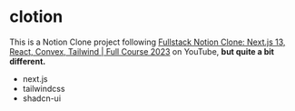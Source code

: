 # clotion

This is a Notion Clone project following [Fullstack Notion Clone: Next.js 13, React, Convex, Tailwind | Full Course 2023](https://youtu.be/0OaDyjB9Ib8?feature=shared) on YouTube, **but quite a bit different.**

- next.js
- tailwindcss
- shadcn-ui
